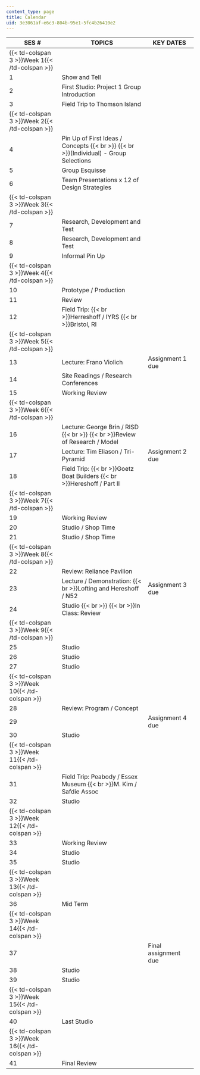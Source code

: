 ```yaml
---
content_type: page
title: Calendar
uid: 3e3061af-e6c3-804b-95e1-5fc4b26410e2
---
```


| SES # | TOPICS | KEY DATES |
| --- | --- | --- |
| {{< td-colspan 3 >}}Week 1{{< /td-colspan >}} |||
| 1 | Show and Tell | &nbsp; |
| 2 | First Studio: Project 1 Group Introduction | &nbsp; |
| 3 | Field Trip to Thomson Island | &nbsp; |
| {{< td-colspan 3 >}}Week 2{{< /td-colspan >}} |||
| 4 | Pin Up of First Ideas / Concepts  {{< br >}}  {{< br >}}(Individual) - Group Selections | &nbsp; |
| 5 | Group Esquisse | &nbsp; |
| 6 | Team Presentations x 12 of Design Strategies | &nbsp; |
| {{< td-colspan 3 >}}Week 3{{< /td-colspan >}} |||
| 7 | Research, Development and Test | &nbsp; |
| 8 | Research, Development and Test | &nbsp; |
| 9 | Informal Pin Up | &nbsp; |
| {{< td-colspan 3 >}}Week 4{{< /td-colspan >}} |||
| 10 | Prototype / Production | &nbsp; |
| 11 | Review | &nbsp; |
| 12 | Field Trip:  {{< br >}}Herreshoff / IYRS  {{< br >}}Bristol, RI | &nbsp; |
| {{< td-colspan 3 >}}Week 5{{< /td-colspan >}} |||
| 13 | Lecture: Frano Violich | Assignment 1 due |
| 14 | Site Readings / Research Conferences | &nbsp; |
| 15 | Working Review | &nbsp; |
| {{< td-colspan 3 >}}Week 6{{< /td-colspan >}} |||
| 16 | Lecture: George Brin / RISD  {{< br >}}  {{< br >}}Review of Research / Model | &nbsp; |
| 17 | Lecture: Tim Eliason / Tri-Pyramid | Assignment 2 due |
| 18 | Field Trip:  {{< br >}}Goetz Boat Builders  {{< br >}}Hereshoff / Part II | &nbsp; |
| {{< td-colspan 3 >}}Week 7{{< /td-colspan >}} |||
| 19 | Working Review | &nbsp; |
| 20 | Studio / Shop Time | &nbsp; |
| 21 | Studio / Shop Time | &nbsp; |
| {{< td-colspan 3 >}}Week 8{{< /td-colspan >}} |||
| 22 | Review: Reliance Pavilion | &nbsp; |
| 23 | Lecture / Demonstration:  {{< br >}}Lofting and Hereshoff / N52 | Assignment 3 due |
| 24 | Studio  {{< br >}}  {{< br >}}In Class: Review | &nbsp; |
| {{< td-colspan 3 >}}Week 9{{< /td-colspan >}} |||
| 25 | Studio | &nbsp; |
| 26 | Studio | &nbsp; |
| 27 | Studio | &nbsp; |
| {{< td-colspan 3 >}}Week 10{{< /td-colspan >}} |||
| 28 | Review: Program / Concept | &nbsp; |
| 29 | &nbsp; | Assignment 4 due |
| 30 | Studio | &nbsp; |
| {{< td-colspan 3 >}}Week 11{{< /td-colspan >}} |||
| 31 | Field Trip: Peabody / Essex Museum  {{< br >}}M. Kim / Safdie Assoc | &nbsp; |
| 32 | Studio | &nbsp; |
| {{< td-colspan 3 >}}Week 12{{< /td-colspan >}} |||
| 33 | Working Review | &nbsp; |
| 34 | Studio | &nbsp; |
| 35 | Studio | &nbsp; |
| {{< td-colspan 3 >}}Week 13{{< /td-colspan >}} |||
| 36 | Mid Term | &nbsp; |
| {{< td-colspan 3 >}}Week 14{{< /td-colspan >}} |||
| 37 | &nbsp; | Final assignment due |
| 38 | Studio | &nbsp; |
| 39 | Studio | &nbsp; |
| {{< td-colspan 3 >}}Week 15{{< /td-colspan >}} |||
| 40 | Last Studio | &nbsp; |
| {{< td-colspan 3 >}}Week 16{{< /td-colspan >}} |||
| 41 | Final Review |